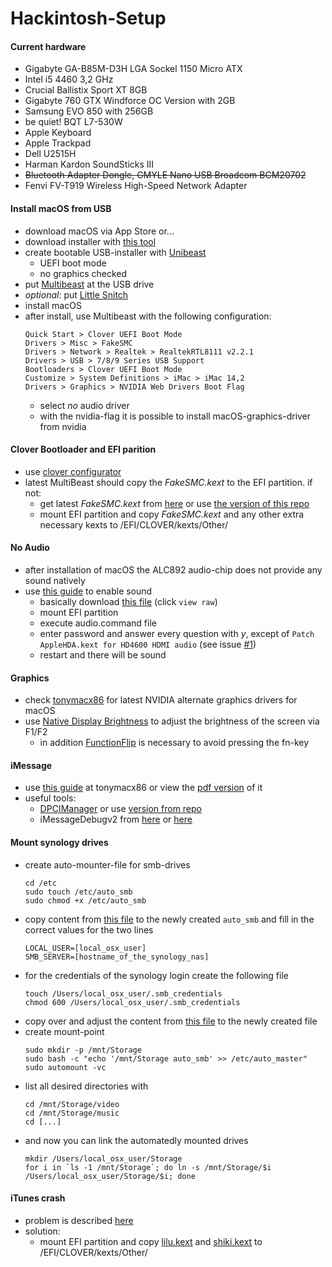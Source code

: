 # Hackintosh-Setup

#### Current hardware
* Gigabyte GA-B85M-D3H LGA Sockel 1150 Micro ATX
* Intel i5 4460 3,2 GHz
* Crucial Ballistix Sport XT 8GB
* Gigabyte 760 GTX Windforce OC Version with 2GB
* Samsung EVO 850 with 256GB
* be quiet! BQT L7-530W
* Apple Keyboard
* Apple Trackpad
* Dell U2515H
* Harman Kardon SoundSticks III
* ~~Bluetooth Adapter Dongle, GMYLE Nano USB Broadcom BCM20702~~
* Fenvi FV-T919 Wireless High-Speed Network Adapter

#### Install macOS from USB
* download macOS via App Store or...
* download installer with [this tool](http://dosdude1.com/highsierra/)
* create bootable USB-installer with [Unibeast](http://www.unibeast.com/)
  * UEFI boot mode
  * no graphics checked
* put [Multibeast](http://www.multibeast.com/) at the USB drive
* *optional:* put [Little Snitch](https://www.obdev.at/products/littlesnitch)
* install macOS
* after install, use Multibeast with the following configuration:
  ```
  Quick Start > Clover UEFI Boot Mode
  Drivers > Misc > FakeSMC
  Drivers > Network > Realtek > RealtekRTL8111 v2.2.1 
  Drivers > USB > 7/8/9 Series USB Support 
  Bootloaders > Clover UEFI Boot Mode
  Customize > System Definitions > iMac > iMac 14,2 
  Drivers > Graphics > NVIDIA Web Drivers Boot Flag
  ```
  * select _no_ audio driver
  * with the nvidia-flag it is possible to install macOS-graphics-driver from nvidia 

#### Clover Bootloader and EFI parition
* use [clover configurator](http://mackie100projects.altervista.org/download-clover-configurator/)
* latest MultiBeast should copy the *FakeSMC.kext* to the EFI partition. if not:
  * get latest *FakeSMC.kext* from [here](https://bitbucket.org/RehabMan/os-x-fakesmc-kozlek/downloads/) or use [the version of this repo](boot/RehabMan-FakeSMC-2017-1017.zip)
  * mount EFI partition and copy *FakeSMC.kext* and any other extra necessary kexts to /EFI/CLOVER/kexts/Other/

#### No Audio ####
* after installation of macOS the ALC892 audio-chip does not provide any sound natively
* use [this guide](https://www.tonymacx86.com/threads/applehda-realtek-audio-guide.234732/#post-1606764) to enable sound
  * basically download [this file](audio/audio_clover.zip) (click `view raw`)
  * mount EFI partition
  * execute audio.command file
  * enter password and answer every question with *y*, except of `Patch AppleHDA.kext for HD4600 HDMI audio` (see issue [#1][i1])
  * restart and there will be sound

#### Graphics ####
* check [tonymacx86](https://www.tonymacx86.com) for latest NVIDIA alternate graphics drivers for macOS
* use [Native Display Brightness](https://github.com/KAMIKAZEUA/NativeDisplayBrightness) to adjust the brightness of the screen via F1/F2
  * in addition [FunctionFlip](http://kevingessner.com/software/functionflip/) is necessary to avoid pressing the fn-key  

#### iMessage ####
* use [this guide](https://www.tonymacx86.com/threads/an-idiots-guide-to-imessage.196827/) at tonymacx86 or view the [pdf version](imessage/an_idiots_guide_to_imessage.pdf) of it
* useful tools:
  * [DPCIManager](https://sourceforge.net/projects/dpcimanager/) or use [version from repo](imessage/DPCIManager_ML.zip)
  * iMessageDebugv2 from [here](http://www.tonymacx86.com/attachments/imessagedebugv2-zip.114403/) or [here](imessage/iMessageDebugv2.zip)

#### Mount synology drives ####
* create auto-mounter-file for smb-drives
  ```
  cd /etc
  sudo touch /etc/auto_smb
  sudo chmod +x /etc/auto_smb
  ```
* copy content from [this file](synology/auto_smb) to the newly created `auto_smb` and fill in the correct values for the two lines
  ```
  LOCAL_USER=[local_osx_user]
  SMB_SERVER=[hostname_of_the_synology_nas] 
  ```
* for the credentials of the synology login create the following file
  ```
  touch /Users/local_osx_user/.smb_credentials
  chmod 600 /Users/local_osx_user/.smb_credentials
  ```
* copy over and adjust the content from [this file](synology/.smb_credentials) to the newly created file
* create mount-point
  ```
  sudo mkdir -p /mnt/Storage
  sudo bash -c "echo '/mnt/Storage auto_smb' >> /etc/auto_master"
  sudo automount -vc
  ```
* list all desired directories with
  ```
  cd /mnt/Storage/video
  cd /mnt/Storage/music
  cd [...] 
  ```
* and now you can link the automatedly mounted drives
  ```
  mkdir /Users/local_osx_user/Storage
  for i in `ls -1 /mnt/Storage`; do ln -s /mnt/Storage/$i /Users/local_osx_user/Storage/$i; done
  ```

#### iTunes crash ####
* problem is described [here](https://www.tonymacx86.com/threads/half-success-itunes-12-7-constantly-crashing-random-messages.233135/) 
* solution: 
  * mount EFI partition and copy [lilu.kext](https://github.com/vit9696/Lilu/releases) and [shiki.kext](https://github.com/vit9696/Shiki/releases) to /EFI/CLOVER/kexts/Other/

[i1]: https://github.com/cogidoo/Hackintosh-Setup/issues/1
